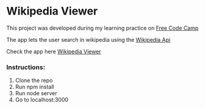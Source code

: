 <h1>Wikipedia Viewer</h1>
<p>This project was developed during my learning practice on <a href="https://www.freecodecamp.com">Free Code Camp</a></p>

<p>The app lets the user search in wikipedia using the <a href="https://www.mediawiki.org/wiki/API:Main_page">Wikipedia Api</a></p>

<p>Check the app here <a href="http://shrouded-tundra-98814.herokuapp.com/">Wikipedia Viewer</a></p>

<h3>Instructions:</h3>
<ol>
<li>Clone the repo</li>
<li>Run npm install</li>
<li>Run node server</li>
<li>Go to localhost:3000</li>
</ol>
